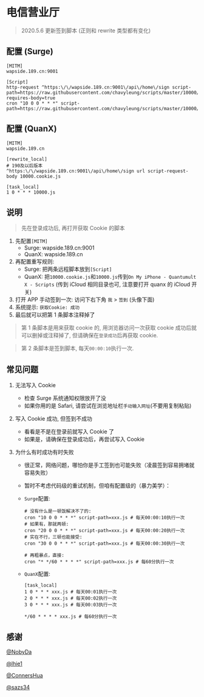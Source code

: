 # 电信营业厅

> 2020.5.6 更新签到脚本 (正则和 rewrite 类型都有变化)

## 配置 (Surge)

```properties
[MITM]
wapside.189.cn:9001

[Script]
http-request ^https:\/\/wapside.189.cn:9001\/api\/home\/sign script-path=https://raw.githubusercontent.com/chavyleung/scripts/master/10000/10000.cookie.js, requires-body=true
cron "10 0 0 * * *" script-path=https://raw.githubusercontent.com/chavyleung/scripts/master/10000/10000.js
```

## 配置 (QuanX)

```properties
[MITM]
wapside.189.cn

[rewrite_local]
# 190及以后版本
^https:\/\/wapside.189.cn:9001\/api\/home\/sign url script-request-body 10000.cookie.js

[task_local]
1 0 * * * 10000.js
```

## 说明

> 先在登录成功后, 再打开获取 Cookie 的脚本

1. 先配置`[MITM]`
   - Surge: wapside.189.cn:9001
   - QuanX: wapside.189.cn
2. 再配置重写规则:
   - Surge: 把两条远程脚本放到`[Script]`
   - QuanX: 把`10000.cookie.js`和`10000.js`传到`On My iPhone - Quantumult X - Scripts` (传到 iCloud 相同目录也可, 注意要打开 quanx 的 iCloud 开关)
3. 打开 APP 手动签到一次: 访问下右下角 `我` > `签到` (头像下面)
4. 系统提示: `获取Cookie: 成功`
5. 最后就可以把第 1 条脚本注释掉了

> 第 1 条脚本是用来获取 cookie 的, 用浏览器访问一次获取 cookie 成功后就可以删掉或注释掉了, 但请确保在`登录成功`后再获取 cookie.

> 第 2 条脚本是签到脚本, 每天`00:00:10`执行一次.

## 常见问题

1. 无法写入 Cookie

   - 检查 Surge 系统通知权限放开了没
   - 如果你用的是 Safari, 请尝试在浏览地址栏`手动输入网址`(不要用复制粘贴)

2. 写入 Cookie 成功, 但签到不成功

   - 看看是不是在登录前就写入 Cookie 了
   - 如果是，请确保在登录成功后，再尝试写入 Cookie

3. 为什么有时成功有时失败

   - 很正常，网络问题，哪怕你是手工签到也可能失败（凌晨签到容易拥堵就容易失败）
   - 暂时不考虑代码级的重试机制，但咱有配置级的（暴力美学）：

   - `Surge`配置:

     ```properties
     # 没有什么是一顿饭解决不了的:
     cron "10 0 0 * * *" script-path=xxx.js # 每天00:00:10执行一次
     # 如果有，那就两顿:
     cron "20 0 0 * * *" script-path=xxx.js # 每天00:00:20执行一次
     # 实在不行，三顿也能接受:
     cron "30 0 0 * * *" script-path=xxx.js # 每天00:00:30执行一次

     # 再粗暴点，直接:
     cron "* */60 * * * *" script-path=xxx.js # 每60分执行一次
     ```

   - `QuanX`配置:

     ```properties
     [task_local]
     1 0 * * * xxx.js # 每天00:01执行一次
     2 0 * * * xxx.js # 每天00:02执行一次
     3 0 * * * xxx.js # 每天00:03执行一次

     */60 * * * * xxx.js # 每60分执行一次
     ```

## 感谢

[@NobyDa](https://github.com/NobyDa)

[@lhie1](https://github.com/lhie1)

[@ConnersHua](https://github.com/ConnersHua)

[@sazs34](https://github.com/sazs34/)
